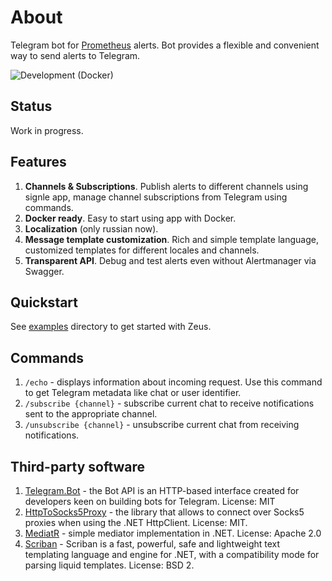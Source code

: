 # About
Telegram bot for [Prometheus](https://prometheus.io/) alerts. Bot provides a flexible and convenient way to send alerts to Telegram.

![Development (Docker)](https://github.com/btshft/Zeus/workflows/Development%20(Docker)/badge.svg)

## Status
Work in progress. 

## Features
1. **Channels & Subscriptions**. Publish alerts to different channels using signle app, manage channel subscriptions from Telegram using commands.
2. **Docker ready**. Easy to start using app with Docker.
3. **Localization** (only russian now).
4. **Message template customization**. Rich and simple template language, customized templates for different locales and channels.
5. **Transparent API**. Debug and test alerts even without Alertmanager via Swagger.

## Quickstart
See [examples](https://github.com/btshft/Zeus/tree/develop/examples) directory to get started with Zeus.

## Commands
1. `/echo` - displays information about incoming request. Use this command to get Telegram metadata like chat or user identifier.
2. `/subscribe {channel}` - subscribe current chat to receive notifications sent to the appropriate channel.
3. `/unsubscribe {channel}` - unsubscribe current chat from receiving notifications.

## Third-party software
1. [Telegram.Bot](https://github.com/TelegramBots/Telegram.Bot) - the Bot API is an HTTP-based interface created for developers keen on building bots for Telegram. License: MIT
2. [HttpToSocks5Proxy](https://github.com/MihaZupan/HttpToSocks5Proxy) - the library that allows to connect over Socks5 proxies when using the .NET HttpClient. License: MIT.
3. [MediatR](https://github.com/jbogard/MediatR) - simple mediator implementation in .NET. License: Apache 2.0
5. [Scriban](https://github.com/lunet-io/scriban) - Scriban is a fast, powerful, safe and lightweight text templating language and engine for .NET, with a compatibility mode for parsing liquid templates. License: BSD 2.

